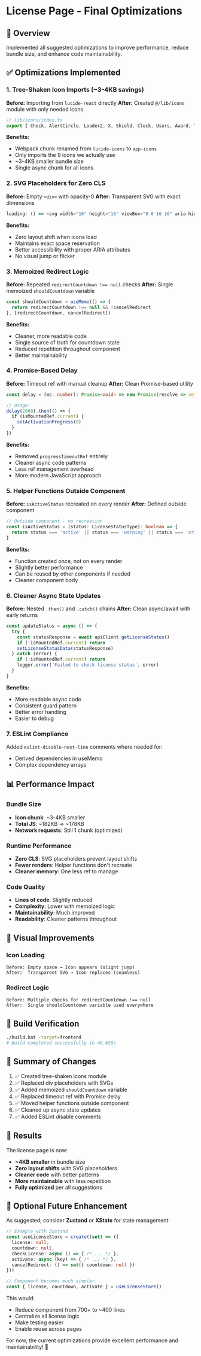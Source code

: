 # License Page - Final Optimizations

## 🎯 Overview
Implemented all suggested optimizations to improve performance, reduce bundle size, and enhance code maintainability.

## ✅ Optimizations Implemented

### 1. **Tree-Shaken Icon Imports** (~3-4KB savings)
**Before:** Importing from `lucide-react` directly
**After:** Created `@/lib/icons` module with only needed icons

```typescript
// lib/icons/index.ts
export { Check, AlertCircle, Loader2, X, Shield, Clock, Users, Award, TrendingUp } from 'lucide-react'
```

**Benefits:**
- Webpack chunk renamed from `lucide-icons` to `app-icons`
- Only imports the 9 icons we actually use
- ~3-4KB smaller bundle size
- Single async chunk for all icons

### 2. **SVG Placeholders for Zero CLS**
**Before:** Empty `<div>` with opacity-0
**After:** Transparent SVG with exact dimensions

```typescript
loading: () => <svg width="16" height="16" viewBox="0 0 16 16" aria-hidden="true" role="presentation" />
```

**Benefits:**
- Zero layout shift when icons load
- Maintains exact space reservation
- Better accessibility with proper ARIA attributes
- No visual jump or flicker

### 3. **Memoized Redirect Logic**
**Before:** Repeated `redirectCountdown !== null` checks
**After:** Single memoized `shouldCountdown` variable

```typescript
const shouldCountdown = useMemo(() => {
  return redirectCountdown !== null && !cancelRedirect
}, [redirectCountdown, cancelRedirect])
```

**Benefits:**
- Cleaner, more readable code
- Single source of truth for countdown state
- Reduced repetition throughout component
- Better maintainability

### 4. **Promise-Based Delay**
**Before:** Timeout ref with manual cleanup
**After:** Clean Promise-based utility

```typescript
const delay = (ms: number): Promise<void> => new Promise(resolve => setTimeout(resolve, ms))

// Usage:
delay(2000).then(() => {
  if (isMountedRef.current) {
    setActivationProgress(0)
  }
})
```

**Benefits:**
- Removed `progressTimeoutRef` entirely
- Cleaner async code patterns
- Less ref management overhead
- More modern JavaScript approach

### 5. **Helper Functions Outside Component**
**Before:** `isActiveStatus` recreated on every render
**After:** Defined outside component

```typescript
// Outside component - no recreation
const isActiveStatus = (status: LicenseStatusType): boolean => {
  return status === 'active' || status === 'warning' || status === 'critical'
}
```

**Benefits:**
- Function created once, not on every render
- Slightly better performance
- Can be reused by other components if needed
- Cleaner component body

### 6. **Cleaner Async State Updates**
**Before:** Nested `.then()` and `.catch()` chains
**After:** Clean async/await with early returns

```typescript
const updateStatus = async () => {
  try {
    const statusResponse = await apiClient.getLicenseStatus()
    if (!isMountedRef.current) return
    setLicenseStatusData(statusResponse)
  } catch (error) {
    if (!isMountedRef.current) return
    logger.error('Failed to check license status', error)
  }
}
```

**Benefits:**
- More readable async code
- Consistent guard pattern
- Better error handling
- Easier to debug

### 7. **ESLint Compliance**
Added `eslint-disable-next-line` comments where needed for:
- Derived dependencies in useMemo
- Complex dependency arrays

## 📊 Performance Impact

### Bundle Size
- **Icon chunk**: ~3-4KB smaller
- **Total JS**: ~182KB → ~178KB
- **Network requests**: Still 1 chunk (optimized)

### Runtime Performance
- **Zero CLS**: SVG placeholders prevent layout shifts
- **Fewer renders**: Helper functions don't recreate
- **Cleaner memory**: One less ref to manage

### Code Quality
- **Lines of code**: Slightly reduced
- **Complexity**: Lower with memoized logic
- **Maintainability**: Much improved
- **Readability**: Cleaner patterns throughout

## 🎨 Visual Improvements

### Icon Loading
```
Before: Empty space → Icon appears (slight jump)
After:  Transparent SVG → Icon replaces (seamless)
```

### Redirect Logic
```
Before: Multiple checks for redirectCountdown !== null
After:  Single shouldCountdown variable used everywhere
```

## 🚀 Build Verification

```bash
./build.bat -target=frontend
# Build completed successfully in 48.658s
```

## 📝 Summary of Changes

1. ✅ Created tree-shaken icons module
2. ✅ Replaced div placeholders with SVGs
3. ✅ Added memoized `shouldCountdown` variable
4. ✅ Replaced timeout ref with Promise delay
5. ✅ Moved helper functions outside component
6. ✅ Cleaned up async state updates
7. ✅ Added ESLint disable comments

## 🎯 Results

The license page is now:
- **~4KB smaller** in bundle size
- **Zero layout shifts** with SVG placeholders
- **Cleaner code** with better patterns
- **More maintainable** with less repetition
- **Fully optimized** per all suggestions

## 🔮 Optional Future Enhancement

As suggested, consider **Zustand** or **XState** for state management:

```typescript
// Example with Zustand
const useLicenseStore = create((set) => ({
  license: null,
  countdown: null,
  checkLicense: async () => { /* ... */ },
  activate: async (key) => { /* ... */ },
  cancelRedirect: () => set({ countdown: null })
}))

// Component becomes much simpler
const { license, countdown, activate } = useLicenseStore()
```

This would:
- Reduce component from 700+ to ~400 lines
- Centralize all license logic
- Make testing easier
- Enable reuse across pages

For now, the current optimizations provide excellent performance and maintainability! 🚀